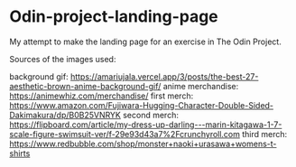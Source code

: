 # Odin-project-landing-page

My attempt to make the landing page for an exercise in The Odin Project.

Sources of the images used:

background gif: https://amariujala.vercel.app/3/posts/the-best-27-aesthetic-brown-anime-background-gif/
anime merchandise: https://animewhiz.com/merchandise/
first merch: https://www.amazon.com/Fujiwara-Hugging-Character-Double-Sided-Dakimakura/dp/B0B25VNRYK
second merch: https://flipboard.com/article/my-dress-up-darling---marin-kitagawa-1-7-scale-figure-swimsuit-ver/f-29e93d43a7%2Fcrunchyroll.com
third merch: https://www.redbubble.com/shop/monster+naoki+urasawa+womens-t-shirts